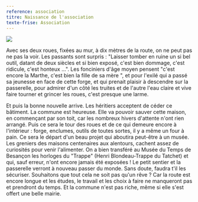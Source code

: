 ```yaml
---
reference: association
titre: Naissance de l'association
texte-frise: Association
---
```

![](http://jeanmichel.guyon.free.fr/monsite/histoire/foncine/liboz5.jpg)

Avec ses deux roues, fixées au mur, à dix mètres de la route, on ne peut pas ne pas la voir. Les passants sont surpris : "Laisser tomber en ruine un si bel outil, datant de deux siècles et si bien exposé, c'est bien dommage, c'est ridicule, c'est honteux …". Les fonciniers d'âge moyen pensent "c'est encore la Marthe, c'est bien la fille de sa mère ", et pour l'exilé qui a passé sa jeunesse en face de cette forge, et qui prenait plaisir à descendre sur la passerelle, pour admirer d'un côté les truites et de l'autre l'eau claire et vive faire tourner et grincer les roues, c'est presque une larme.

Et puis la bonne nouvelle arrive. Les héritiers acceptent de céder ce bâtiment. La commune est heureuse. Elle va pouvoir sauver cette maison, en commençant par son toit, car les nombreux hivers d'attente n'ont rien arrangé. Puis ce sera le tour des roues et de ce qui demeure encore à l'intérieur : forge, enclumes, outils de toutes sortes, il y a même un four à pain. Ce sera le départ d'un beau projet qui aboutira peut-être à un musée. Les greniers des maisons centenaires aux alentours, cachent assez de curiosités pour venir l'alimenter. On a bien transféré au Musée du Temps de Besançon les horloges du "Trappe" (Henri Blondeau-Trappe du Tatchet) et qui, sauf erreur, n'ont encore jamais été exposées ! Le petit sentier et la passerelle verront à nouveau passer du monde. Sans doute, faudra t'il les sécuriser. Souhaitons que tout cela ne soit pas qu'un rêve ? Car la route est encore longue et les études, le travail et les choix à faire ne manqueront pas et prendront du temps. Et la commune n'est pas riche, même si elle s'est offert une belle mairie.